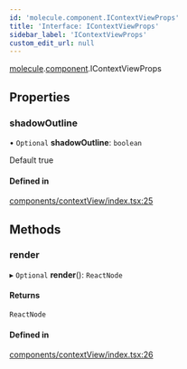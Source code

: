 ```yaml
---
id: 'molecule.component.IContextViewProps'
title: 'Interface: IContextViewProps'
sidebar_label: 'IContextViewProps'
custom_edit_url: null
---
```


[molecule](../namespaces/molecule).[component](../namespaces/molecule.component).IContextViewProps

## Properties

### shadowOutline

• `Optional` **shadowOutline**: `boolean`

Default true

#### Defined in

[components/contextView/index.tsx:25](https://github.com/DTStack/molecule/blob/3e6bc450/src/components/contextView/index.tsx#L25)

## Methods

### render

▸ `Optional` **render**(): `ReactNode`

#### Returns

`ReactNode`

#### Defined in

[components/contextView/index.tsx:26](https://github.com/DTStack/molecule/blob/3e6bc450/src/components/contextView/index.tsx#L26)
